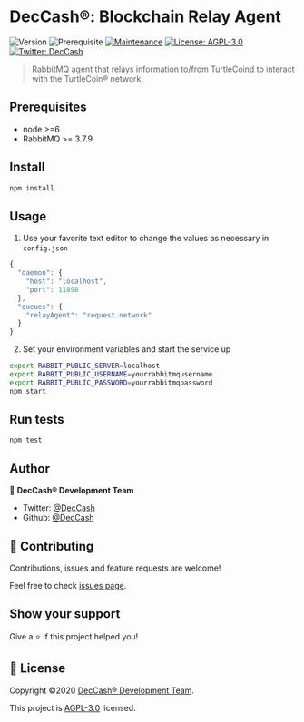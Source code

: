 # DecCash®: Blockchain Relay Agent
![Version](https://img.shields.io/badge/version-0.0.1-blue.svg?cacheSeconds=2592000) ![Prerequisite](https://img.shields.io/badge/node-%3E%3D6-blue.svg) [![Maintenance](https://img.shields.io/badge/Maintained%3F-yes-green.svg)](https://github.com/DecCash/blockchain-relay-agent/graphs/commit-activity) [![License: AGPL-3.0](https://img.shields.io/badge/license-AGL--3.0-yellow.svg)](https://github.com/DecCash/blockchain-relay-agent/blob/master/LICENSE) [![Twitter: DecCash](https://img.shields.io/twitter/follow/DecCash.svg?style=social)](https://twitter.com/DecCash)

> RabbitMQ agent that relays information to/from TurtleCoind to interact with the TurtleCoin® network.

## Prerequisites

- node >=6
- RabbitMQ >= 3.7.9

## Install

```sh
npm install
```

## Usage

1) Use your favorite text editor to change the values as necessary in `config.json`

```javascript
{
  "daemon": {
    "host": "localhost",
    "port": 11898
  },
  "queues": {
    "relayAgent": "request.network"
  }
}
```

2) Set your environment variables and start the service up

```sh
export RABBIT_PUBLIC_SERVER=localhost
export RABBIT_PUBLIC_USERNAME=yourrabbitmqusername
export RABBIT_PUBLIC_PASSWORD=yourrabbitmqpassword
npm start
```

## Run tests

```sh
npm test
```

## Author

👤 **DecCash® Development Team**

* Twitter: [@DecCash](https://twitter.com/DecCash)
* Github: [@DecCash](https://github.com/DecCash)

## 🤝 Contributing

Contributions, issues and feature requests are welcome!

Feel free to check [issues page](https://github.com/DecCash/blockchain-relay-agent/issues).

## Show your support

Give a ⭐️ if this project helped you!


## 📝 License

Copyright ©2020 [DecCash® Development Team](https://github.com/DecCash).

This project is [AGPL-3.0](https://github.com/DecCash/blockchain-relay-agent/blob/master/LICENSE) licensed.
